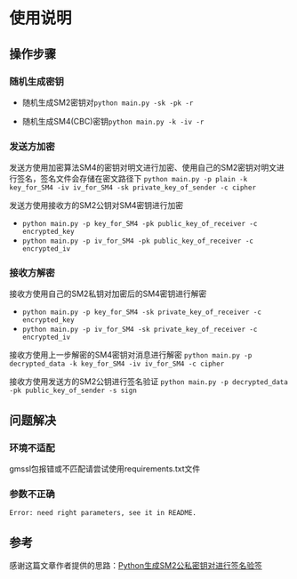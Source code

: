 # 使用说明

## 操作步骤

### 随机生成密钥

- 随机生成SM2密钥对```python main.py -sk -pk -r```

- 随机生成SM4(CBC)密钥```python main.py -k -iv -r```

### 发送方加密

发送方使用加密算法SM4的密钥对明文进行加密、使用自己的SM2密钥对明文进行签名，签名文件会存储在密文路径下
```python main.py -p plain -k key_for_SM4 -iv iv_for_SM4 -sk private_key_of_sender -c cipher```

发送方使用接收方的SM2公钥对SM4密钥进行加密
- ```python main.py -p key_for_SM4 -pk public_key_of_receiver -c encrypted_key```
- ```python main.py -p iv_for_SM4 -pk public_key_of_receiver -c encrypted_iv```

### 接收方解密

接收方使用自己的SM2私钥对加密后的SM4密钥进行解密
- ```python main.py -p key_for_SM4 -sk private_key_of_receiver -c encrypted_key```
- ```python main.py -p iv_for_SM4 -sk private_key_of_receiver -c encrypted_iv```

接收方使用上一步解密的SM4密钥对消息进行解密
```python main.py -p decrypted_data -k key_for_SM4 -iv iv_for_SM4 -c cipher```

接收方使用发送方的SM2公钥进行签名验证
```python main.py -p decrypted_data  -pk public_key_of_sender -s sign```

## 问题解决

### 环境不适配

gmssl包报错或不匹配请尝试使用requirements.txt文件

### 参数不正确

```Error: need right parameters, see it in README.```

## 参考

感谢这篇文章作者提供的思路：[Python生成SM2公私密钥对进行签名验签](https://samo.fun/2021/03/24/Python_Generate_SM2_key/)